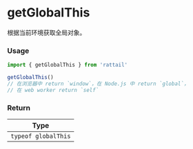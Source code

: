 # getGlobalThis

根据当前环境获取全局对象。

### Usage

```ts
import { getGlobalThis } from 'rattail'

getGlobalThis()
// 在浏览器中 return `window`，在 Node.js 中 return `global`，
// 在 web worker return `self`
```

### Return

|        Type         |
| :-----------------: |
| `typeof globalThis` |
